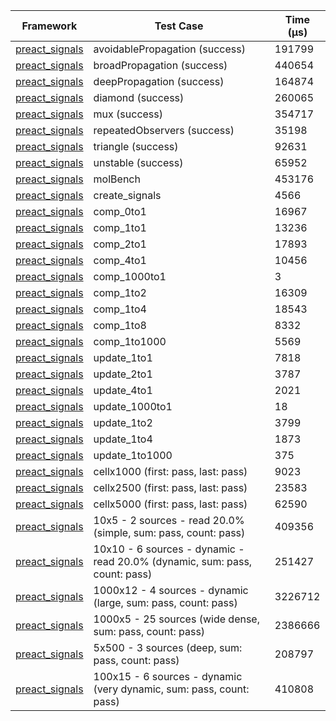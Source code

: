 | Framework | Test Case | Time (μs) |
| --- | --- | --- |
| [preact_signals](https://pub.dev/packages/preact_signals) | avoidablePropagation (success) | 191799 |
| [preact_signals](https://pub.dev/packages/preact_signals) | broadPropagation (success) | 440654 |
| [preact_signals](https://pub.dev/packages/preact_signals) | deepPropagation (success) | 164874 |
| [preact_signals](https://pub.dev/packages/preact_signals) | diamond (success) | 260065 |
| [preact_signals](https://pub.dev/packages/preact_signals) | mux (success) | 354717 |
| [preact_signals](https://pub.dev/packages/preact_signals) | repeatedObservers (success) | 35198 |
| [preact_signals](https://pub.dev/packages/preact_signals) | triangle (success) | 92631 |
| [preact_signals](https://pub.dev/packages/preact_signals) | unstable (success) | 65952 |
| [preact_signals](https://pub.dev/packages/preact_signals) | molBench | 453176 |
| [preact_signals](https://pub.dev/packages/preact_signals) | create_signals | 4566 |
| [preact_signals](https://pub.dev/packages/preact_signals) | comp_0to1 | 16967 |
| [preact_signals](https://pub.dev/packages/preact_signals) | comp_1to1 | 13236 |
| [preact_signals](https://pub.dev/packages/preact_signals) | comp_2to1 | 17893 |
| [preact_signals](https://pub.dev/packages/preact_signals) | comp_4to1 | 10456 |
| [preact_signals](https://pub.dev/packages/preact_signals) | comp_1000to1 | 3 |
| [preact_signals](https://pub.dev/packages/preact_signals) | comp_1to2 | 16309 |
| [preact_signals](https://pub.dev/packages/preact_signals) | comp_1to4 | 18543 |
| [preact_signals](https://pub.dev/packages/preact_signals) | comp_1to8 | 8332 |
| [preact_signals](https://pub.dev/packages/preact_signals) | comp_1to1000 | 5569 |
| [preact_signals](https://pub.dev/packages/preact_signals) | update_1to1 | 7818 |
| [preact_signals](https://pub.dev/packages/preact_signals) | update_2to1 | 3787 |
| [preact_signals](https://pub.dev/packages/preact_signals) | update_4to1 | 2021 |
| [preact_signals](https://pub.dev/packages/preact_signals) | update_1000to1 | 18 |
| [preact_signals](https://pub.dev/packages/preact_signals) | update_1to2 | 3799 |
| [preact_signals](https://pub.dev/packages/preact_signals) | update_1to4 | 1873 |
| [preact_signals](https://pub.dev/packages/preact_signals) | update_1to1000 | 375 |
| [preact_signals](https://pub.dev/packages/preact_signals) | cellx1000 (first: pass, last: pass) | 9023 |
| [preact_signals](https://pub.dev/packages/preact_signals) | cellx2500 (first: pass, last: pass) | 23583 |
| [preact_signals](https://pub.dev/packages/preact_signals) | cellx5000 (first: pass, last: pass) | 62590 |
| [preact_signals](https://pub.dev/packages/preact_signals) | 10x5 - 2 sources - read 20.0% (simple, sum: pass, count: pass) | 409356 |
| [preact_signals](https://pub.dev/packages/preact_signals) | 10x10 - 6 sources - dynamic - read 20.0% (dynamic, sum: pass, count: pass) | 251427 |
| [preact_signals](https://pub.dev/packages/preact_signals) | 1000x12 - 4 sources - dynamic (large, sum: pass, count: pass) | 3226712 |
| [preact_signals](https://pub.dev/packages/preact_signals) | 1000x5 - 25 sources (wide dense, sum: pass, count: pass) | 2386666 |
| [preact_signals](https://pub.dev/packages/preact_signals) | 5x500 - 3 sources (deep, sum: pass, count: pass) | 208797 |
| [preact_signals](https://pub.dev/packages/preact_signals) | 100x15 - 6 sources - dynamic (very dynamic, sum: pass, count: pass) | 410808 |
